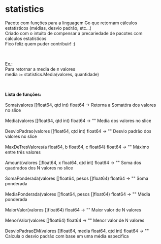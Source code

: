 # statistics
Pacote com funções para a linguagem Go que retornam cálculos estatísticos (médias, desvio padrão, etc...)<br>
Criado com o intuito de compensar a precariedade de pacotes com cálculos estatísticos<br>
Fico feliz quem puder contribuir! :)

<br><br>
Ex.:<br>
    Para retornar a media de n valores<br>
    media := statistics.Media(valores, quantidade)


<br><br>
<b>Lista de funções:</b>
<br><br>
    Soma(valores []float64, qtd int) float64                    ->  Retorna a Somatóra dos valores no slice
<br><br>
    Media(valores []float64, qtd int) float64                   ->  "" Media dos valores no slice
<br><br>
    DesvioPadrao(valores []float64, qtd int) float64            ->  "" Desvio padrão dos valores no slice
<br><br>
    MaxDeTresValores(a float64, b float64, c float64) float64   ->  "" Máximo entre três valores
<br><br>
    Amount(valores []float64, x float64, qtd int) float64       ->  "" Soma dos quadrados dos N valores no slice
<br><br>
    SomaPonderada(valores []float64, pesos []float64) float64   ->  "" Soma ponderada
<br><br>
    MediaPonderada(valores []float64, pesos []float64) float64  ->  "" Média ponderada
<br><br>
    MaiorValor(valores []float64) float64                       ->  "" Maior valor de N valores
<br><br>
    MenorValor(valores []float64) float64                       ->  "" Menor valor de N valores 
<br><br>
    DesvioPadraoEM(valores []float64, media float64, qtd int) float64   ->  "" Calcula o desvio padrão com base em uma média específica
